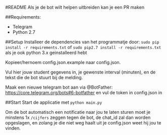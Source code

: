 #README
Als je de bot wilt helpen uitbreiden kan je een PR maken

##Requirements:
- Telegram
- Python 2.7

##Setup
Installeer de dependencies van het programmatje door:
``sudo pip install -r requirements.txt``
of
``sudo pip2.7 install -r requirements.txt``
als je ook python 3.x geinstalleerd hebt

Kopieer/hernoem config.json.example naar config.json.

Vul hier jouw student gegevens in, je gewenste interval (minuten), en de tekst die de bot stuurt bij de melding.

Maak een nieuwe telegram bot aan via @BotFather: https://core.telegram.org/bots#6-botfather en vul de token in config.json in

##Start
Start de applicatie met ``python main.py``

Om de bot automatisch een notificatie naar jou te laten sturen moet je minstens 1x ``/cijfers`` zeggen tegen de bot,
de chat_id zal dan worden opgeslagen, en zolang je die niet weg haalt uit je config.json weet hij jou te vinden.

